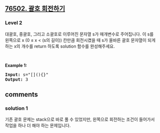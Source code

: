 <h2><a href="https://school.programmers.co.kr/learn/courses/30/lessons/76502">76502. 괄호 회전하기</a></h2><h3>Level 2</h3>
대괄호, 중괄호, 그리고 소괄호로 이루어진 문자열  s가 매개변수로 주어집니다. 이  s를 왼쪽으로 x (0 ≤ x < (s의 길이)) 칸만큼 회전시켰을 때  s가 올바른 괄호 문자열이 되게 하는 x의 개수를 return 하도록 solution 함수를 완성해주세요.
<p>&nbsp;</p>
<p><strong class="example">Example 1:</strong></p>
<pre><strong>Input:</strong> s="[](){}"
<strong>Output:</strong> 3</pre>

<h2> comments </h2>
<h3>solution 1 </h3>
<p>기존 괄호 문제는 stack으로 바로 풀 수 있었지만, 왼쪽으로 회전하는 조건이 들어가서 작업을 하나 더 해야 하는 문제입니다.</p>